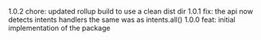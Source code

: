 1.0.2
chore: updated rollup build to use a clean dist dir
1.0.1
fix: the api now detects intents handlers the same was as intents.all()
1.0.0
feat: initial implementation of the package